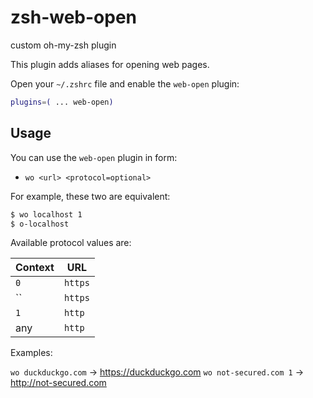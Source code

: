 # zsh-web-open
custom oh-my-zsh plugin

This plugin adds aliases for opening web pages.

Open your `~/.zshrc` file and enable the `web-open` plugin:

```zsh
plugins=( ... web-open)
```

## Usage

You can use the `web-open` plugin in form:
* `wo <url> <protocol=optional>`

For example, these two are equivalent:

```zsh
$ wo localhost 1
$ o-localhost
```

Available protocol values are:

| Context               | URL                                      |
|-----------------------|------------------------------------------|
| `0`                   | `https`                                  |
| ``                    | `https`                                  |
| `1`                   | `http`                                   |
| any                   | `http`                                   |


Examples:

`wo duckduckgo.com` -> https://duckduckgo.com
`wo not-secured.com 1` -> http://not-secured.com
